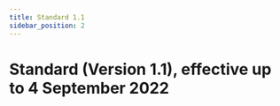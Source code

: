 ```yaml
---
title: Standard 1.1
sidebar_position: 2
---
```


# Standard (Version 1.1), effective up to 4 September 2022